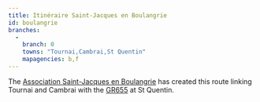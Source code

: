 ```yaml
---
title: Itinéraire Saint-Jacques en Boulangrie
id: boulangrie
branches:
  -
    branch: 0
    towns: "Tournai,Cambrai,St Quentin"
    mapagencies: b,f
---
```


The [Association Saint-Jacques en Boulangrie][0] has created this route linking Tournai and Cambrai with the [GR655][1] at St Quentin.

[0]: http://saintjacquesenboulangrie.wordpress.com/
[1]: paris.html